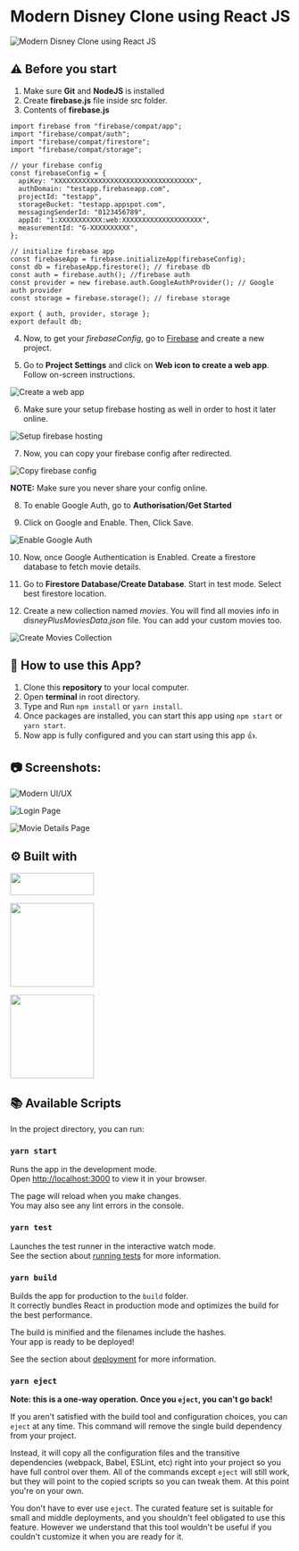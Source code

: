 # Modern Disney Clone using React JS

![Modern Disney Clone using React JS](https://user-images.githubusercontent.com/71302066/201341087-e0d292e3-cc71-4691-b274-cb662b62da23.png "Modern Disney Clone using React JS")



## ⚠️ Before you start

1. Make sure **Git** and **NodeJS** is installed
2. Create **firebase.js** file inside src folder.
3. Contents of **firebase.js**

```
import firebase from "firebase/compat/app";
import "firebase/compat/auth";
import "firebase/compat/firestore";
import "firebase/compat/storage";

// your firebase config
const firebaseConfig = {
  apiKey: "XXXXXXXXXXXXXXXXXXXXXXXXXXXXXXXXXXX",
  authDomain: "testapp.firebaseapp.com",
  projectId: "testapp",
  storageBucket: "testapp.appspot.com",
  messagingSenderId: "0123456789",
  appId: "1:XXXXXXXXXXX:web:XXXXXXXXXXXXXXXXXXXX",
  measurementId: "G-XXXXXXXXXX",
};

// initialize firebase app
const firebaseApp = firebase.initializeApp(firebaseConfig);
const db = firebaseApp.firestore(); // firebase db
const auth = firebase.auth(); //firebase auth
const provider = new firebase.auth.GoogleAuthProvider(); // Google auth provider
const storage = firebase.storage(); // firebase storage

export { auth, provider, storage };
export default db;
```

4. Now, to get your _firebaseConfig_, go to [Firebase](https://console.firebase.google.com) and create a new project.

5. Go to **Project Settings** and click on **Web icon to create a web app**. Follow on-screen instructions.

![Create a web app](https://user-images.githubusercontent.com/71302066/201342692-a89d4647-df4a-434a-9033-e29af466311d.png "Create a web app")

6. Make sure your setup firebase hosting as well in order to host it later online.

![Setup firebase hosting](https://user-images.githubusercontent.com/71302066/201343231-7d4ff5cd-6798-4e1b-a69b-40c7a60e941e.png "Setup firebase hosting")

7. Now, you can copy your firebase config after redirected.

![Copy firebase config](https://user-images.githubusercontent.com/71302066/201343950-ece31f95-4641-4604-acc2-bf4d63f0cb47.png "Copy firebase config")

**NOTE:** Make sure you never share your config online.

8. To enable Google Auth, go to **Authorisation/Get Started**

9. Click on Google and Enable. Then, Click Save.

![Enable Google Auth](https://user-images.githubusercontent.com/71302066/201348852-2137ed2f-03b1-47f0-9cda-29b8a6771dca.png "Enable Google Auth")

10. Now, once Google Authentication is Enabled. Create a firestore database to fetch movie details.

11. Go to **Firestore Database/Create Database**. Start in test mode. Select best firestore location.

12. Create a new collection named _movies_. You will find all movies info in _disneyPlusMoviesData.json_ file. You can add your custom movies too.

![Create Movies Collection](https://user-images.githubusercontent.com/71302066/201350127-d0236496-1fc8-46a9-81ec-6c0310d9a99e.png "Create Movies Collection")

## :pushpin: How to use this App?

1. Clone this **repository** to your local computer.
2. Open **terminal** in root directory.
3. Type and Run `npm install` or `yarn install`.
4. Once packages are installed, you can start this app using `npm start` or `yarn start`.
5. Now app is fully configured and you can start using this app :+1:.

## :camera: Screenshots:

![Modern UI/UX](https://user-images.githubusercontent.com/71302066/201344366-63f2ae6b-b588-4cde-b85f-657b94ca5f3e.png "Modern UI/UX")

![Login Page](https://user-images.githubusercontent.com/71302066/201344467-db22b5b0-b4a4-416c-a92e-35f4d282b216.png "Login Page")

![Movie Details Page](https://user-images.githubusercontent.com/71302066/201344694-1f1e6e4f-dc38-40e0-8979-1f5cc335d44e.png "Movie Details Page")

## :gear: Built with

[<img src="https://img.shields.io/badge/JavaScript-323330?style=for-the-badge&logo=javascript&logoColor=F7DF1E" width="150" height="40" />](https://www.javascript.com/ "JavaScript")

[<img src="https://img.shields.io/badge/React-20232A?style=for-the-badge&logo=react&logoColor=61DAFB" width="150" />](https://reactjs.org/ "React JS")

[<img src="https://img.shields.io/badge/firebase-ffca28?style=for-the-badge&logo=firebase&logoColor=black" width="150" />](https://firebase.google.com/ "Firebase")


## :books: Available Scripts

In the project directory, you can run:

### `yarn start`

Runs the app in the development mode.\
Open [http://localhost:3000](http://localhost:3000) to view it in your browser.

The page will reload when you make changes.\
You may also see any lint errors in the console.

### `yarn test`

Launches the test runner in the interactive watch mode.\
See the section about [running tests](https://facebook.github.io/create-react-app/docs/running-tests) for more information.

### `yarn build`

Builds the app for production to the `build` folder.\
It correctly bundles React in production mode and optimizes the build for the best performance.

The build is minified and the filenames include the hashes.\
Your app is ready to be deployed!

See the section about [deployment](https://facebook.github.io/create-react-app/docs/deployment) for more information.

### `yarn eject`

**Note: this is a one-way operation. Once you `eject`, you can't go back!**

If you aren't satisfied with the build tool and configuration choices, you can `eject` at any time. This command will remove the single build dependency from your project.

Instead, it will copy all the configuration files and the transitive dependencies (webpack, Babel, ESLint, etc) right into your project so you have full control over them. All of the commands except `eject` will still work, but they will point to the copied scripts so you can tweak them. At this point you're on your own.

You don't have to ever use `eject`. The curated feature set is suitable for small and middle deployments, and you shouldn't feel obligated to use this feature. However we understand that this tool wouldn't be useful if you couldn't customize it when you are ready for it.

